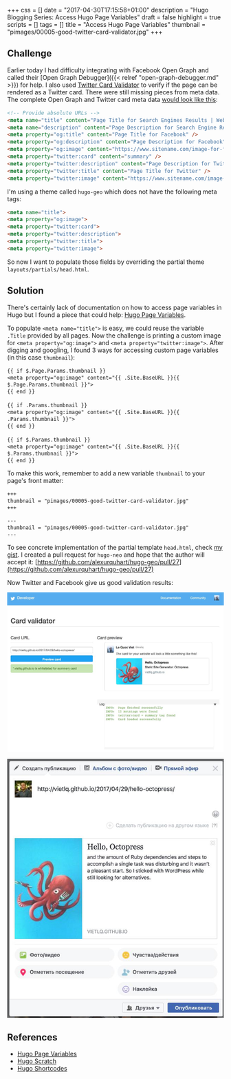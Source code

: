 +++
css = []
date = "2017-04-30T17:15:58+01:00"
description = "Hugo Blogging Series: Access Hugo Page Variables"
draft = false
highlight = true
scripts = []
tags = []
title = "Access Hugo Page Variables"
thumbnail = "pimages/00005-good-twitter-card-validator.jpg"
+++

## Challenge

Earlier today I had difficulty integrating with Facebook Open Graph and called their [Open Graph Debugger]({{< relref "open-graph-debugger.md" >}}) for help. I also used [Twitter Card Validator](https://cards-dev.twitter.com/validator) to verify if the page can be rendered as a Twitter card. There were still missing pieces from meta data. The complete Open Graph and Twitter card meta data [would look like this](https://rickmanelius.com/article/sharing-facebook-how-improve-your-results-customizing-image-title-and-summary-text):

```html
<!-- Provide absolute URLs -->
<meta name="title" content="Page Title for Search Engines Results | Website Name" />
<meta name="description" content="Page Description for Search Engine Results" />
<meta property="og:title" content="Page Title for Facebook" />
<meta property="og:description" content="Page Description for Facebook" />
<meta property="og:image" content="https://www.sitename.com/image-for-facebook.png" />
<meta property="twitter:card" content="summary" />
<meta property="twitter:description" content="Page Description for Twitter." />
<meta property="twitter:title" content="Page Title for Twitter" />
<meta property="twitter:image" content="https://www.sitename.com/image-for-twitter.png" />
```

I'm using a theme called `hugo-geo` which does not have the following meta tags:

```html
<meta name="title">
<meta property="og:image">
<meta property="twitter:card">
<meta property="twitter:description">
<meta property="twitter:title">
<meta property="twitter:image">
```

So now I want to populate those fields by overriding the partial theme `layouts/partials/head.html`.

## Solution

There's certainly lack of documentation on how to access page variables in Hugo but I found a piece that could help: [Hugo Page Variables](https://hugodocs.info/variables/page/).

To populate `<meta name="title">` is easy, we could reuse the variable `.Title` provided by all pages. Now the challenge is printing a custom image for `<meta property="og:image">` and `<meta property="twitter:image">`. After digging and googling, I found 3 ways for accessing custom page variables (in this case `thumbnail`):

```
{{ if $.Page.Params.thumbnail }}
<meta property="og:image" content="{{ .Site.BaseURL }}{{ $.Page.Params.thumbnail }}">
{{ end }}

{{ if .Params.thumbnail }}
<meta property="og:image" content="{{ .Site.BaseURL }}{{ .Params.thumbnail }}">
{{ end }}

{{ if $.Params.thumbnail }}
<meta property="og:image" content="{{ .Site.BaseURL }}{{ $.Params.thumbnail }}">
{{ end }}
```

To make this work, remember to add a new variable `thumbnail` to your page's front matter:

```
+++
thumbnail = "pimages/00005-good-twitter-card-validator.jpg"
+++
```

```
---
thumbnail = "pimages/00005-good-twitter-card-validator.jpg"
---
```

To see concrete implementation of the partial template `head.html`, check [my gist](https://gist.github.com/vietlq/d1c7ecfb20ce7beac4a7f4df746c797c). I created a pull request for `hugo-neo` and hope that the author will accept it: [https://github.com/alexurquhart/hugo-geo/pull/27](https://github.com/alexurquhart/hugo-geo/pull/27)

Now Twitter and Facebook give us good validation results:

![Validated Twitter Card](/pimages/00005-good-twitter-card-validator.jpg)

![Facebook Post with Preview](/pimages/00006-good-facebook-open-graph.jpg)

## References

* [Hugo Page Variables](https://hugodocs.info/variables/page/)
* [Hugo Scratch](https://hugodocs.info/functions/scratch/)
* [Hugo Shortcodes](https://hugodocs.info/content-management/shortcodes/)